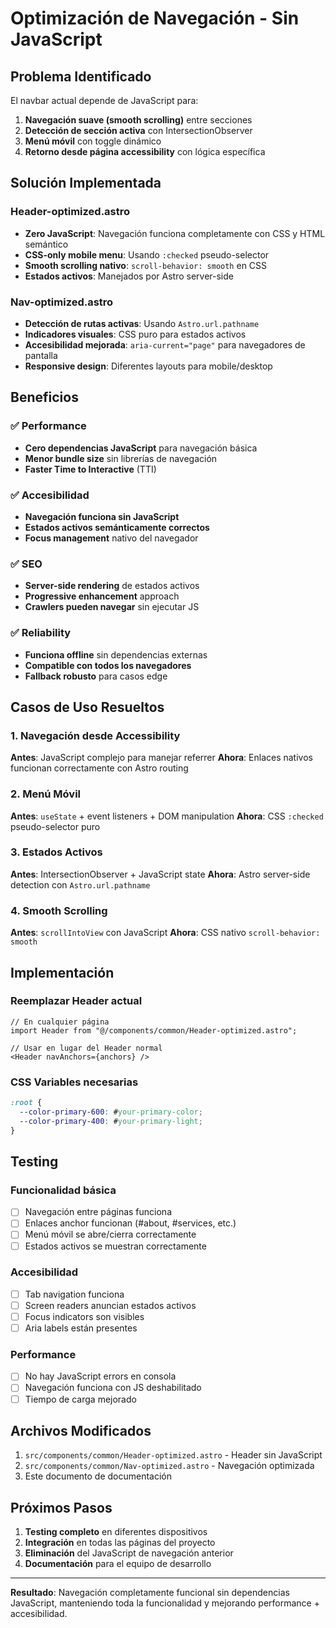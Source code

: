 # Optimización de Navegación - Sin JavaScript

## Problema Identificado

El navbar actual depende de JavaScript para:
1. **Navegación suave (smooth scrolling)** entre secciones
2. **Detección de sección activa** con IntersectionObserver
3. **Menú móvil** con toggle dinámico
4. **Retorno desde página accessibility** con lógica específica

## Solución Implementada

### Header-optimized.astro
- **Zero JavaScript**: Navegación funciona completamente con CSS y HTML semántico
- **CSS-only mobile menu**: Usando `:checked` pseudo-selector
- **Smooth scrolling nativo**: `scroll-behavior: smooth` en CSS
- **Estados activos**: Manejados por Astro server-side

### Nav-optimized.astro
- **Detección de rutas activas**: Usando `Astro.url.pathname`
- **Indicadores visuales**: CSS puro para estados activos
- **Accesibilidad mejorada**: `aria-current="page"` para navegadores de pantalla
- **Responsive design**: Diferentes layouts para mobile/desktop

## Beneficios

### ✅ Performance
- **Cero dependencias JavaScript** para navegación básica
- **Menor bundle size** sin librerías de navegación
- **Faster Time to Interactive** (TTI)

### ✅ Accesibilidad
- **Navegación funciona sin JavaScript**
- **Estados activos semánticamente correctos**
- **Focus management** nativo del navegador

### ✅ SEO
- **Server-side rendering** de estados activos
- **Progressive enhancement** approach
- **Crawlers pueden navegar** sin ejecutar JS

### ✅ Reliability
- **Funciona offline** sin dependencias externas
- **Compatible con todos los navegadores**
- **Fallback robusto** para casos edge

## Casos de Uso Resueltos

### 1. Navegación desde Accessibility
**Antes**: JavaScript complejo para manejar referrer
**Ahora**: Enlaces nativos funcionan correctamente con Astro routing

### 2. Menú Móvil
**Antes**: `useState` + event listeners + DOM manipulation
**Ahora**: CSS `:checked` pseudo-selector puro

### 3. Estados Activos
**Antes**: IntersectionObserver + JavaScript state
**Ahora**: Astro server-side detection con `Astro.url.pathname`

### 4. Smooth Scrolling
**Antes**: `scrollIntoView` con JavaScript
**Ahora**: CSS nativo `scroll-behavior: smooth`

## Implementación

### Reemplazar Header actual
```astro
// En cualquier página
import Header from "@/components/common/Header-optimized.astro";

// Usar en lugar del Header normal
<Header navAnchors={anchors} />
```

### CSS Variables necesarias
```css
:root {
  --color-primary-600: #your-primary-color;
  --color-primary-400: #your-primary-light;
}
```

## Testing

### Funcionalidad básica
- [ ] Navegación entre páginas funciona
- [ ] Enlaces anchor funcionan (#about, #services, etc.)
- [ ] Menú móvil se abre/cierra correctamente
- [ ] Estados activos se muestran correctamente

### Accesibilidad
- [ ] Tab navigation funciona
- [ ] Screen readers anuncian estados activos
- [ ] Focus indicators son visibles
- [ ] Aria labels están presentes

### Performance
- [ ] No hay JavaScript errors en consola
- [ ] Navegación funciona con JS deshabilitado
- [ ] Tiempo de carga mejorado

## Archivos Modificados

1. `src/components/common/Header-optimized.astro` - Header sin JavaScript
2. `src/components/common/Nav-optimized.astro` - Navegación optimizada
3. Este documento de documentación

## Próximos Pasos

1. **Testing completo** en diferentes dispositivos
2. **Integración** en todas las páginas del proyecto
3. **Eliminación** del JavaScript de navegación anterior
4. **Documentación** para el equipo de desarrollo

---

**Resultado**: Navegación completamente funcional sin dependencias JavaScript, manteniendo toda la funcionalidad y mejorando performance + accesibilidad.
